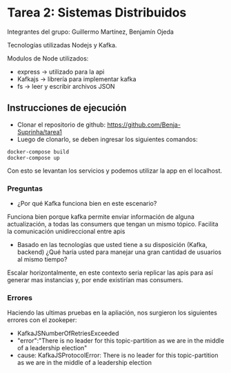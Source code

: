 # Tarea 2: Sistemas Distribuidos

Integrantes del grupo: Guillermo Martínez, Benjamín Ojeda

Tecnologías utilizadas Nodejs y Kafka.

Modulos de Node utilizados:

* express -> utilizado para la api
* Kafkajs -> librería para implementar kafka
* fs -> leer y escribir archivos JSON

## Instrucciones de ejecución

* Clonar el repositorio de github: https://github.com/Benja-Suprinha/tarea1
* Luego de clonarlo, se deben ingresar los siguientes comandos:
```shell
docker-compose build
docker-compose up
```
Con esto se levantan los servicios y podemos utilizar la app en el localhost.

### Preguntas

* ¿Por qué Kafka funciona bien en este escenario? 

Funciona bien porque kafka permite enviar información de alguna actualización, a todas las consumers que tengan un mismo tópico. Facilita la comunicación unidireccional entre apis

* Basado en las tecnologías que usted tiene a su disposición (Kafka, backend) ¿Qué haría usted para manejar
una gran cantidad de usuarios al mismo tiempo?

Escalar horizontalmente, en este contexto seria replicar las apis para así generar mas instancias y, por ende existirían mas consumers.

### Errores

Haciendo las ultimas pruebas en la apliación, nos surgieron los siguientes errores con el zookeper:

* KafkaJSNumberOfRetriesExceeded
* "error":"There is no leader for this topic-partition as we are in the middle of a leadership election"
* cause: KafkaJSProtocolError: There is no leader for this topic-partition as we are in the middle of a leadership election
